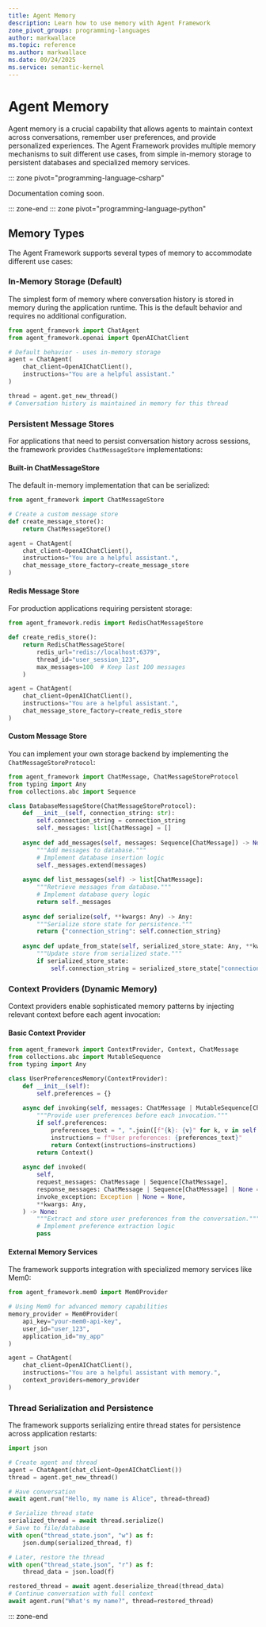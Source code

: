 ```yaml
---
title: Agent Memory
description: Learn how to use memory with Agent Framework
zone_pivot_groups: programming-languages
author: markwallace
ms.topic: reference
ms.author: markwallace
ms.date: 09/24/2025
ms.service: semantic-kernel
---
```


# Agent Memory

Agent memory is a crucial capability that allows agents to maintain context across conversations, remember user preferences, and provide personalized experiences. The Agent Framework provides multiple memory mechanisms to suit different use cases, from simple in-memory storage to persistent databases and specialized memory services.

::: zone pivot="programming-language-csharp"

Documentation coming soon.

::: zone-end
::: zone pivot="programming-language-python"

## Memory Types

The Agent Framework supports several types of memory to accommodate different use cases:

### In-Memory Storage (Default)
The simplest form of memory where conversation history is stored in memory during the application runtime. This is the default behavior and requires no additional configuration.

```python
from agent_framework import ChatAgent
from agent_framework.openai import OpenAIChatClient

# Default behavior - uses in-memory storage
agent = ChatAgent(
    chat_client=OpenAIChatClient(),
    instructions="You are a helpful assistant."
)

thread = agent.get_new_thread()
# Conversation history is maintained in memory for this thread
```

### Persistent Message Stores
For applications that need to persist conversation history across sessions, the framework provides `ChatMessageStore` implementations:

#### Built-in ChatMessageStore
The default in-memory implementation that can be serialized:

```python
from agent_framework import ChatMessageStore

# Create a custom message store
def create_message_store():
    return ChatMessageStore()

agent = ChatAgent(
    chat_client=OpenAIChatClient(),
    instructions="You are a helpful assistant.",
    chat_message_store_factory=create_message_store
)
```

#### Redis Message Store
For production applications requiring persistent storage:

```python
from agent_framework.redis import RedisChatMessageStore

def create_redis_store():
    return RedisChatMessageStore(
        redis_url="redis://localhost:6379",
        thread_id="user_session_123",
        max_messages=100  # Keep last 100 messages
    )

agent = ChatAgent(
    chat_client=OpenAIChatClient(),
    instructions="You are a helpful assistant.",
    chat_message_store_factory=create_redis_store
)
```

#### Custom Message Store
You can implement your own storage backend by implementing the `ChatMessageStoreProtocol`:

```python
from agent_framework import ChatMessage, ChatMessageStoreProtocol
from typing import Any
from collections.abc import Sequence

class DatabaseMessageStore(ChatMessageStoreProtocol):
    def __init__(self, connection_string: str):
        self.connection_string = connection_string
        self._messages: list[ChatMessage] = []
    
    async def add_messages(self, messages: Sequence[ChatMessage]) -> None:
        """Add messages to database."""
        # Implement database insertion logic
        self._messages.extend(messages)
    
    async def list_messages(self) -> list[ChatMessage]:
        """Retrieve messages from database."""
        # Implement database query logic
        return self._messages
    
    async def serialize(self, **kwargs: Any) -> Any:
        """Serialize store state for persistence."""
        return {"connection_string": self.connection_string}
    
    async def update_from_state(self, serialized_store_state: Any, **kwargs: Any) -> None:
        """Update store from serialized state."""
        if serialized_store_state:
            self.connection_string = serialized_store_state["connection_string"]
```

### Context Providers (Dynamic Memory)
Context providers enable sophisticated memory patterns by injecting relevant context before each agent invocation:

#### Basic Context Provider
```python
from agent_framework import ContextProvider, Context, ChatMessage
from collections.abc import MutableSequence
from typing import Any

class UserPreferencesMemory(ContextProvider):
    def __init__(self):
        self.preferences = {}
    
    async def invoking(self, messages: ChatMessage | MutableSequence[ChatMessage], **kwargs: Any) -> Context:
        """Provide user preferences before each invocation."""
        if self.preferences:
            preferences_text = ", ".join([f"{k}: {v}" for k, v in self.preferences.items()])
            instructions = f"User preferences: {preferences_text}"
            return Context(instructions=instructions)
        return Context()
    
    async def invoked(
        self,
        request_messages: ChatMessage | Sequence[ChatMessage],
        response_messages: ChatMessage | Sequence[ChatMessage] | None = None,
        invoke_exception: Exception | None = None,
        **kwargs: Any,
    ) -> None:
        """Extract and store user preferences from the conversation."""
        # Implement preference extraction logic
        pass
```

#### External Memory Services
The framework supports integration with specialized memory services like Mem0:

```python
from agent_framework.mem0 import Mem0Provider

# Using Mem0 for advanced memory capabilities
memory_provider = Mem0Provider(
    api_key="your-mem0-api-key",
    user_id="user_123",
    application_id="my_app"
)

agent = ChatAgent(
    chat_client=OpenAIChatClient(),
    instructions="You are a helpful assistant with memory.",
    context_providers=memory_provider
)
```

### Thread Serialization and Persistence
The framework supports serializing entire thread states for persistence across application restarts:

```python
import json

# Create agent and thread
agent = ChatAgent(chat_client=OpenAIChatClient())
thread = agent.get_new_thread()

# Have conversation
await agent.run("Hello, my name is Alice", thread=thread)

# Serialize thread state
serialized_thread = await thread.serialize()
# Save to file/database
with open("thread_state.json", "w") as f:
    json.dump(serialized_thread, f)

# Later, restore the thread
with open("thread_state.json", "r") as f:
    thread_data = json.load(f)

restored_thread = await agent.deserialize_thread(thread_data)
# Continue conversation with full context
await agent.run("What's my name?", thread=restored_thread)
```

::: zone-end
